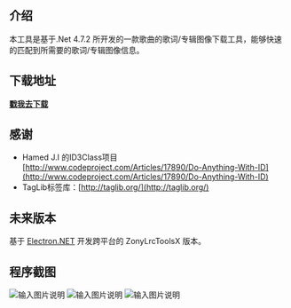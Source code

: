 ## 介绍
本工具是基于.Net 4.7.2 所开发的一款歌曲的歌词/专辑图像下载工具，能够快速的匹配到所需要的歌词/专辑图像信息。 
  
## 下载地址  
**[戳我去下载](https://github.com/GameBelial/ZonyLrcToolsX/releases)**

## 感谢
- Hamed J.I 的ID3Class项目 [http://www.codeproject.com/Articles/17890/Do-Anything-With-ID](http://www.codeproject.com/Articles/17890/Do-Anything-With-ID)  
- TagLib标签库：[http://taglib.org/](http://taglib.org/)

## 未来版本
基于 [Electron.NET](https://github.com/ElectronNET/Electron.NET) 开发跨平台的 ZonyLrcToolsX 版本。
  

## 程序截图
![输入图片说明](http://git.oschina.net/uploads/images/2016/1117/113750_a9f9a2a3_24648.png "在这里输入图片标题")
![输入图片说明](http://git.oschina.net/uploads/images/2016/1117/113738_07feb978_24648.png "在这里输入图片标题")
![输入图片说明](http://git.oschina.net/uploads/images/2016/1117/113757_9ee113b2_24648.png "在这里输入图片标题")  
